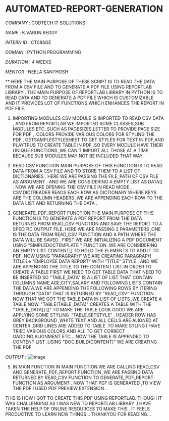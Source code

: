# AUTOMATED-REPORT-GENERATION

*COMPANY* : CODTECH IT SOLUTIONS

*NAME* : K VARUN REDDY

*INTERN ID* : CT08SGE

*DOMAIN* : PYTHON PROGRAMMING

*DURATION* : 4 WEEKS

*MENTOR* : NEELA SANTHOSH

**
HERE THE MAIN PURPOSE OF THESE SCRIPT IS TO READ THE DATA FROM A CSV FILE AND TO GENERATE A PDF FILE USING REPORTLAB LIBRARY . THE MAIN PURPOSE OF REPORTLAB LIBRARY IN PYTHON IS TO READ DATA AND TO GENERATE A PDF FILE WHICH IS CUSTOMIZABLE AND IT PROVIDES LOT OF FUNCTIONS WHICH ENHANCES THE REPORT IN PDF FILE.
1) IMPORTING MODULES
   CSV MODULE IS IMPORTED TO READ CSV DATA , AND FROM REPORTLAB WE IMPORTED SOME CLASSES,SUB MODULES ETC..SUCH AS PAGESIZES.LETTER TO PROVIDE PAGE SIZE FOR PDF , .COLORS PROVIDE VARIOUS COLORS FOR STYLING THE PDF , GETSAMPLESTYLESHEET TO GET STYLES FOR TEXT IN PDF,AND PLAYTPUS TO CREATE TABLE IN PDF .SO EVERY MODULE HAVE THEIR UNIQUE FUNCTIONS ,WE CAN'T IMPORT ALL THOSE AT A TIME BECAUSE SUB MODULES MAY NOT BE INCLUDED THAT WAY.

2) READ CSV FUNCTION
   MAIN PURPOSE OF THIS FUNCTION IS TO READ DATA FROM A CSV FILE AND TO STORE THEM TO A LIST OF DICTIONARIES . HERE WE ARE PASSING THE FILE_PATH OF CSV FILE AS ARGUMENT . AND WE ARE CONSIDERING A EMPTY LIST AS DATA[] . NOW WE ARE OPENING THE CSV FILE IN READ MODE , CSV.DICTREADER READS EACH ROW AS DICTIONARY WHERE KEYS ARE THE COLUMN HEADERS ,WE ARE APPENDING EACH ROW TO THE DATA LIST AND RETURNING THE DATA .

3) GENERATE_PDF_REPORT FUNCTION
   THE MAIN PURPOSE OF THIS FUNCTION IS TO GENERATE A PDF REPORT FROM THE DATA RETURNED FROM READ_CSV FUNCTION AND SAVE THE REPORT TO A SPECIFIC OUTPUT FILE. HERE WE ARE PASSING 2 PARAMETERS ,ONE IS THE DATA FROM READ_CSV FUNCTION AND A PATH WHERE THE DATA WILL BE SAVED . FIRST WE ARE INITIALIZING A PDF DOCUMENT USING "SIMPLEDOCTEMPLATE " FUNCTION .WE ARE CONSIDERING AN EMPTY LIST CONTENT[] TO HOLD THE ELEMENTS TO ADD IT TO PDF. NOW USING "PARAGRAPH" WE ARE CREATING PARAGRAPH TITLE i.e "EMPLOYEE DATA REPORT" WITH "TITLE" STYLE , AND WE ARE APPENDING THE TITLE TO THE CONTENT LIST.IN ORDER TO CREATE A TABLE FIRST WE NEED TO GET TABLE DATA THAT NEED TO BE INSERTED SO "TABLE_DATA" IS A LIST OF LIST THAT CONTAIN COLUMNS NAME,AGE,CITY,SALARY AND FOLLOWING LISTS CONTAIN THE DATA.WE ARE APPENDING THE FOLLOWING ROWS BY ITERING THROUGH "DATA" THAT IS RETURNED BY "READ_CSV" FUNCTION . NOW THAT WE GOT THE TABLE DATA IN LIST OF LISTS ,WE CREATE A TABLE NOW. "TABLE(TABLE_DATA)" CREATES A TABLE WITH THE "TABLE_DATA[] []" TO MAKE THE TABLE LOOK GOOD WE ARE APPLYING SOME STYLING ."TABLE.SETSTYLE" , HEADER ROW HAS GREY BACKGROUND ,WHITE TEXT AND ALL CELLS ARE ALIGNED AT CENTER ,GRID LINES ARE ADDED TO TABLE .TO MAKE STLING I HAVE TRIED VARIOUS COLORS AND ALL TO GET CORRECT OADDING,ALIGNMENT ETC... NOW THE TABLE IS APPENDED TO CONTENT LIST .USING "DOC.BUILD(CONTENT)" WE ARE CREATING THE PDF


*OUTPUT* :
![Image](https://github.com/user-attachments/assets/47530edc-f341-475d-a540-8eb5909be40c)

5) IN MAIN FUNCTION
   IN MAIN FUNCTION WE ARE CALLING READ_CSV AND GENERATE_PDF_REPORT FUNCTION ,WE ARE PASSING DATA RETURNED BY READ_CSV FUNCTION TO GENERATE_PDF_REPORT FUNCTION AS ARGUMENT . NOW THAT PDF IS GENERATED ,TO VIEW THE PDF I USED PDF PREVIEW EXTENSION . 

THIS IS HOW I GOT TO CREATE THIS PDF USING REPORTLAB. THOUGH IT WAS CHALLENGING AS I WAS NEW TO REPORTLAB LIBRARY ,I HAVE TAKEN THE HELP OF ONLINE RESOURCES TO MAKE THIS . IT FEELS PRODUCTIVE TO LEARN NEW THINGS...
THANKYOU FOR READING...

